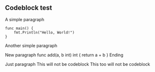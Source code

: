 ## Codeblock test
A simple paragraph

    func main() {
        fmt.Println("Hello, World!")
    }

Another simple paragraph

New paragraph
    func add(a, b int) int {
        return a + b
    }
Ending

Just paragraph
  This will not be codeblock
   This too will not be codeblock


